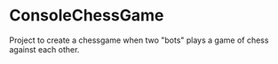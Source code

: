 ConsoleChessGame
================

Project to create a chessgame when two "bots" plays a game of chess against each other. 
